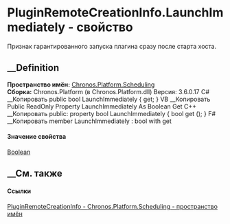 # PluginRemoteCreationInfo.LaunchImmediately - свойство
Признак гарантированного запуска плагина сразу после старта хоста.
## __Definition
 **Пространство имён:**
[Chronos.Platform.Scheduling](N_Chronos_Platform_Scheduling.htm)  
 **Сборка:** Chronos.Platform (в Chronos.Platform.dll) Версия: 3.6.0.17
C# __Копировать
     public bool LaunchImmediately { get; }
VB __Копировать
     Public ReadOnly Property LaunchImmediately As Boolean
    	Get
C++ __Копировать
     public:
    property bool LaunchImmediately {
    	bool get ();
    }
F# __Копировать
     member LaunchImmediately : bool with get
#### Значение свойства
[Boolean](https://learn.microsoft.com/dotnet/api/system.boolean)
##  __См. также
#### Ссылки
[PluginRemoteCreationInfo -
](T_Chronos_Platform_Scheduling_PluginRemoteCreationInfo.htm)
[Chronos.Platform.Scheduling - пространство
имён](N_Chronos_Platform_Scheduling.htm)
